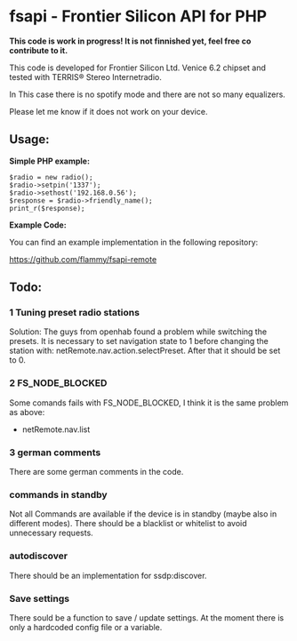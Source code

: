 # fsapi - Frontier Silicon API for PHP

**This code is work in progress! It is not finnished yet, feel free co contribute to it.**

This code is developed for Frontier Silicon Ltd. Venice 6.2 chipset and tested with TERRIS® Stereo Internetradio.

In This case there is no spotify mode and there are not so many equalizers. 

Please let me know if it does not work on your device.

## Usage:

**Simple PHP example:**

```
$radio = new radio(); 
$radio->setpin('1337');
$radio->sethost('192.168.0.56');
$response = $radio->friendly_name();
print_r($response);
```

**Example Code:**

You can find an example implementation in the following repository:

https://github.com/flammy/fsapi-remote

## Todo:

### 1 Tuning preset radio stations

Solution: The guys from openhab found a problem while switching the presets. It is necessary to set navigation state to 1 before changing the station with: netRemote.nav.action.selectPreset. After that it should be set to 0.

### 2 FS_NODE_BLOCKED 

Some comands fails with  FS_NODE_BLOCKED, I think it is the same problem as above:
* netRemote.nav.list


### 3 german comments

There are some german comments in the code.

### commands in standby

Not all Commands are available if the device is in standby (maybe also in different modes). There should be a blacklist or whitelist to avoid unnecessary requests.

### autodiscover
There should be an implementation for ssdp:discover.

### Save settings
There sould be a function to save / update settings. At the moment there is only a hardcoded config file or a variable.
